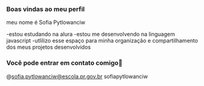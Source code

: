 ### Boas vindas ao meu perfil

meu nome é Sofia Pytlowanciw

-estou estudando na alura
-estou me desenvolvendo na linguagem javascript
-utlilizo esse espaço para minha organização e compartilhamento dos meus projetos desenvolvidos

### Você pode entrar em contato comigo📧

@sofia.pytlowanciw@escola.pr.gov.br
sofiapytlowanciw

  

